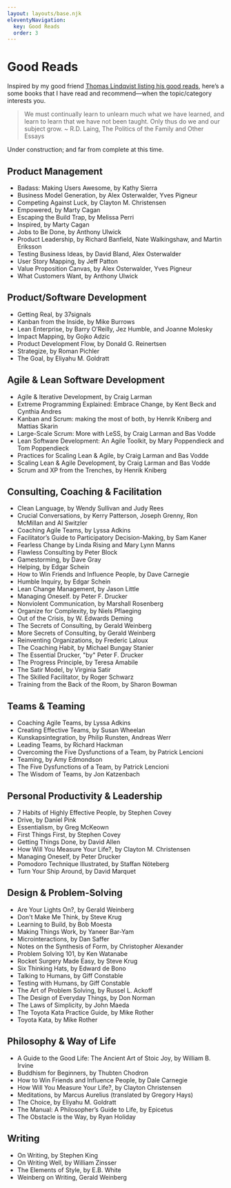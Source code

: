 ```yaml
---
layout: layouts/base.njk
eleventyNavigation:
  key: Good Reads
  order: 3
---
```

# Good Reads

Inspired by my good friend [Thomas Lindqvist listing his good reads](http://www.thomaslindqvist.com/blogg/literature), here’s a some books that I have read and recommend—when the topic/category interests you.

> We must continually learn to unlearn much what we have learned, and learn to learn that we have not been taught. Only thus do we and our subject grow. ~ R.D. Laing, The Politics of the Family and Other Essays

<div class="message-box">
	Under construction; and far from complete at this time.
</div>

## Product Management

* Badass: Making Users Awesome, by Kathy Sierra
* Business Model Generation, by Alex Osterwalder, Yves Pigneur
* Competing Against Luck, by Clayton M. Christensen
* Empowered, by Marty Cagan
* Escaping the Build Trap, by Melissa Perri
* Inspired, by Marty Cagan
* Jobs to Be Done, by Anthony Ulwick
* Product Leadership, by Richard Banfield, Nate Walkingshaw, and Martin Eriksson
* Testing Business Ideas, by David Bland, Alex Osterwalder
* User Story Mapping, by Jeff Patton
* Value Proposition Canvas, by Alex Osterwalder, Yves Pigneur
* What Customers Want, by Anthony Ulwick

## Product/Software Development

* Getting Real, by 37signals
* Kanban from the Inside, by Mike Burrows
* Lean Enterprise, by Barry O’Reilly, Jez Humble, and Joanne Molesky
* Impact Mapping, by Gojko Adzic
* Product Development Flow, by Donald G. Reinertsen
* Strategize, by Roman Pichler
* The Goal, by Eliyahu M. Goldratt

## Agile & Lean Software Development

* Agile & Iterative Development, by Craig Larman
* Extreme Programming Explained: Embrace Change, by Kent Beck and Cynthia Andres
* Kanban and Scrum: making the most of both, by Henrik Kniberg and Mattias Skarin
* Large-Scale Scrum: More with LeSS, by Craig Larman and Bas Vodde
* Lean Software Development: An Agile Toolkit, by Mary Poppendieck and Tom Poppendieck
* Practices for Scaling Lean & Agile, by Craig Larman and Bas Vodde
* Scaling Lean & Agile Development, by Craig Larman and Bas Vodde
* Scrum and XP from the Trenches, by Henrik Kniberg

## Consulting, Coaching & Facilitation

* Clean Language, by Wendy Sullivan and Judy Rees
* Crucial Conversations, by Kerry Patterson, Joseph Grenny, Ron McMillan and Al Switzler
* Coaching Agile Teams, by Lyssa Adkins
* Facilitator’s Guide to Participatory Decision-Making, by Sam Kaner
* Fearless Change by Linda Rising and Mary Lynn Manns
* Flawless Consulting by Peter Block
* Gamestorming, by Dave Gray
* Helping, by Edgar Schein
* How to Win Friends and Influence People, by Dave Carnegie
* Humble Inquiry, by Edgar Schein
* Lean Change Management, by Jason Little
* Managing Oneself. by Peter F. Drucker
* Nonviolent Communication, by Marshall Rosenberg
* Organize for Complexity, by Niels Pflaeging
* Out of the Crisis, by W. Edwards Deming
* The Secrets of Consulting, by Gerald Weinberg
* More Secrets of Consulting, by Gerald Weinberg
* Reinventing Organizations, by Frederic Laloux
* The Coaching Habit, by Michael Bungay Stanier
* The Essential Drucker, "by" Peter F. Drucker
* The Progress Principle, by Teresa Amabile
* The Satir Model, by Virginia Satir
* The Skilled Facilitator, by Roger Schwarz
* Training from the Back of the Room, by Sharon Bowman

## Teams & Teaming

* Coaching Agile Teams, by Lyssa Adkins
* Creating Effective Teams, by Susan Wheelan
* Kunskapsintegration, by Philip Runsten, Andreas Werr
* Leading Teams, by Richard Hackman
* Overcoming the Five Dysfunctions of a Team, by Patrick Lencioni
* Teaming, by Amy Edmondson
* The Five Dysfunctions of a Team, by Patrick Lencioni
* The Wisdom of Teams, by Jon Katzenbach

## Personal Productivity & Leadership

* 7 Habits of Highly Effective People, by Stephen Covey
* Drive, by Daniel Pink
* Essentialism, by Greg McKeown
* First Things First, by Stephen Covey
* Getting Things Done, by David Allen
* How Will You Measure Your Life?, by Clayton M. Christensen
* Managing Oneself, by Peter Drucker
* Pomodoro Technique Illustrated, by Staffan Nöteberg
* Turn Your Ship Around, by David Marquet

## Design & Problem-Solving

* Are Your Lights On?, by Gerald Weinberg
* Don't Make Me Think, by Steve Krug
* Learning to Build, by Bob Moesta
* Making Things Work, by Yaneer Bar-Yam
* Microinteractions, by Dan Saffer
* Notes on the Synthesis of Form, by Christopher Alexander
* Problem Solving 101, by Ken Watanabe
* Rocket Surgery Made Easy, by Steve Krug
* Six Thinking Hats, by Edward de Bono
* Talking to Humans, by Giff Constable
* Testing with Humans, by Giff Constable
* The Art of Problem Solving, by Russel L. Ackoff
* The Design of Everyday Things, by Don Norman
* The Laws of Simplicity, by John Maeda
* The Toyota Kata Practice Guide, by Mike Rother
* Toyota Kata, by Mike Rother

## Philosophy & Way of Life

* A Guide to the Good Life: The Ancient Art of Stoic Joy, by William B. Irvine
* Buddhism for Beginners, by Thubten Chodron
* How to Win Friends and Influence People, by Dale Carnegie
* How Will You Measure Your Life?, by Clayton Christensen
* Meditations, by Marcus Aurelius (translated by Gregory Hays)
* The Choice, by Eliyahu M. Goldratt
* The Manual: A Philosopher’s Guide to Life, by Epicetus
* The Obstacle is the Way, by Ryan Holiday

## Writing

* On Writing, by Stephen King
* On Writing Well, by William Zinsser
* The Elements of Style, by E.B. White
* Weinberg on Writing, Gerald Weinberg

